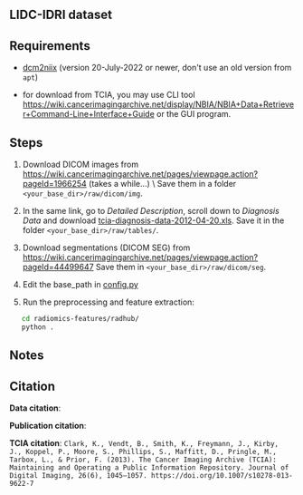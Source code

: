 ## LIDC-IDRI dataset

## Requirements

- [dcm2niix](https://github.com/rordenlab/dcm2niix) (version 20-July-2022 or newer, don't use an old version from `apt`)

- for download from TCIA, you may use CLI tool https://wiki.cancerimagingarchive.net/display/NBIA/NBIA+Data+Retriever+Command-Line+Interface+Guide or the GUI program.

## Steps

1. Download DICOM images from https://wiki.cancerimagingarchive.net/pages/viewpage.action?pageId=1966254 (takes a while...) \\
   Save them in a folder `<your_base_dir>/raw/dicom/img`.

2. In the same link, go to _Detailed Description_, scroll down to _Diagnosis Data_ and download [tcia-diagnosis-data-2012-04-20.xls](https://wiki.cancerimagingarchive.net/download/attachments/3539039/tcia-diagnosis-data-2012-04-20.xls?version=1&modificationDate=1334930231098&api=v2). Save it in the folder `<your_base_dir>/raw/tables/`.

3. Download segmentations (DICOM SEG) from https://wiki.cancerimagingarchive.net/pages/viewpage.action?pageId=44499647
   Save them in `<your_base_dir>/raw/dicom/seg`.

4. Edit the base_path in [config.py](config.py)

5. Run the preprocessing and feature extraction:

```bash
   cd radiomics-features/radhub/
   python .
```

## Notes

## Citation

**Data citation**:

**Publication citation**:

**TCIA citation**:
`Clark, K., Vendt, B., Smith, K., Freymann, J., Kirby, J., Koppel, P., Moore, S., Phillips, S., Maffitt, D., Pringle, M., Tarbox, L., & Prior, F. (2013). The Cancer Imaging Archive (TCIA): Maintaining and Operating a Public Information Repository. Journal of Digital Imaging, 26(6), 1045–1057. https://doi.org/10.1007/s10278-013-9622-7`
